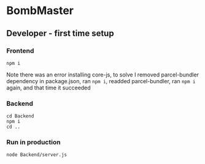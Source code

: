 # BombMaster

## Developer - first time setup

### Frontend

```
npm i
```

Note there was an error installing core-js, to solve I removed parcel-bundler dependency in package.json, ran `npm i`, readded parcel-bundler, ran `npm i` again, and that time it succeeded

### Backend

```
cd Backend
npm i
cd ..
```

### Run in production

```
node Backend/server.js
```
